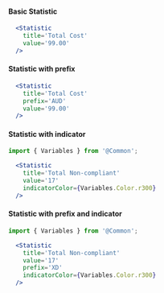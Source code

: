 #### Basic Statistic

```jsx
  <Statistic
    title='Total Cost'
    value='99.00'
  />
```

#### Statistic with prefix

```jsx
  <Statistic
    title='Total Cost'
    prefix='AUD'
    value='99.00'
  />
```

#### Statistic with indicator

```jsx
import { Variables } from '@Common';

  <Statistic
    title='Total Non-compliant'
    value='17'
    indicatorColor={Variables.Color.r300}
  />
```

#### Statistic with prefix and indicator

```jsx
import { Variables } from '@Common';

  <Statistic
    title='Total Non-compliant'
    value='17'
    prefix='XD'
    indicatorColor={Variables.Color.r300}
  />
```

